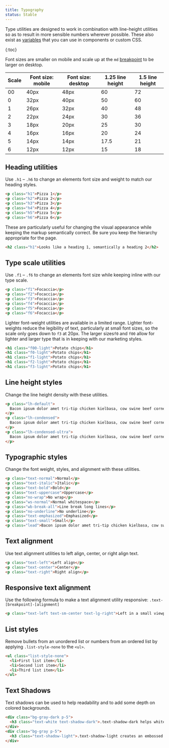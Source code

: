 ```yaml
---
title: Typography
status: Stable
---
```


Type utilities are designed to work in combination with line-height utilities so as to result in more sensible numbers wherever possible. These also exist as [variables](/styleguide/css/support/variables) that you can use in components or custom CSS.

{:toc}

Font sizes are smaller on mobile and scale up at the `md` [breakpoint](/styleguide/css/modules/grid#breakpoints) to be larger on desktop.

| Scale | Font size: mobile | Font size: desktop | 1.25 line height | 1.5 line height |
| --- | --- | --- | --- | --- |
| 00 | 40px | 48px | 60 | 72 |
| 0 | 32px | 40px | 50 | 60 |
| 1 | 26px | 32px | 40 | 48 |
| 2 | 22px | 24px | 30 | 36 |
| 3 | 18px | 20px | 25 | 30 |
| 4 | 16px | 16px | 20 | 24 |
| 5 | 14px | 14px | 17.5 | 21 |
| 6 | 12px | 12px | 15 | 18 |


## Heading utilities

Use `.h1` – `.h6` to change an elements font size and weight to match our heading styles.

```html
<p class="h1">Pizza 1</p>
<p class="h2">Pizza 2</p>
<p class="h3">Pizza 3</p>
<p class="h4">Pizza 4</p>
<p class="h5">Pizza 5</p>
<p class="h6">Pizza 6</p>
```

These are particularly useful for changing the visual appearance while keeping the markup semantically correct. Be sure you keep the hierarchy appropriate for the page.

```html
<h2 class="h1">Looks like a heading 1, semantically a heading 2</h2>
```

## Type scale utilities

Use `.f1` – `.f6` to change an elements font size while keeping inline with our type scale.

```html
<p class="f1">Focaccia</p>
<p class="f2">Focaccia</p>
<p class="f3">Focaccia</p>
<p class="f4">Focaccia</p>
<p class="f5">Focaccia</p>
<p class="f6">Focaccia</p>
```

Lighter font-weight utilities are available in a limited range. Lighter font-weights reduce the legibility of text, particularly at small font sizes, so the scale only goes down to `f3` at 20px. The larger sizes`f0` and `f00` allow for lighter and larger type that is in keeping with our marketing styles.

```html
<h1 class="f00-light">Potato chips</h1>
<h1 class="f0-light">Potato chips</h1>
<h1 class="f1-light">Potato chips</h1>
<h1 class="f2-light">Potato chips</h1>
<h1 class="f3-light">Potato chips</h1>
```

## Line height styles
Change the line height density with these utilities.

```html
<p class="lh-default">
  Bacon ipsum dolor amet tri-tip chicken kielbasa, cow swine beef corned beef ground round prosciutto hamburger porchetta sausage alcatra tail. Jowl chuck biltong flank meatball, beef short ribs. Jowl tenderloin ground round, short loin tri-tip ribeye picanha filet mignon pig chicken kielbasa t-bone fatback. Beef ribs meatball chicken corned beef salami.
</p>
<p class="lh-condensed">
  Bacon ipsum dolor amet tri-tip chicken kielbasa, cow swine beef corned beef ground round prosciutto hamburger porchetta sausage alcatra tail. Jowl chuck biltong flank meatball, beef short ribs. Jowl tenderloin ground round, short loin tri-tip ribeye picanha filet mignon pig chicken kielbasa t-bone fatback. Beef ribs meatball chicken corned beef salami.
</p>
<p class="lh-condensed-ultra">
  Bacon ipsum dolor amet tri-tip chicken kielbasa, cow swine beef corned beef ground round prosciutto hamburger porchetta sausage alcatra tail. Jowl chuck biltong flank meatball, beef short ribs. Jowl tenderloin ground round, short loin tri-tip ribeye picanha filet mignon pig chicken kielbasa t-bone fatback. Beef ribs meatball chicken corned beef salami.
</p>
```

## Typographic styles
Change the font weight, styles, and alignment with these utilities.

```html
<p class="text-normal">Normal</p>
<p class="text-italic">Italic</p>
<p class="text-bold">Bold</p>
<p class="text-uppercase">Uppercase</p>
<p class="no-wrap">No wrap</p>
<p class="ws-normal">Normal whitespace</p>
<p class="wb-break-all">Line break long lines</p>
<p class="no-underline">No underline</p>
<p class="text-emphasized">Emphasized</p>
<p class="text-small">Small</p>
<p class="lead">Bacon ipsum dolor amet tri-tip chicken kielbasa, cow swine beef corned beef ground round prosciutto hamburger porchetta sausage alcatra tail.</p>
```

## Text alignment

 Use text alignment utilities to left align, center, or right align text.

```html
<p class="text-left">Left align</p>
<p class="text-center">Center</p>
<p class="text-right">Right align</p>
```
## Responsive text alignment

Use the following formula to make a text alignment utility responsive: `.text-[breakpoint]-[alignment]`

```html
<p class="text-left text-sm-center text-lg-right">Left in a small viewport, centered in mid-sized viewports, and right aligned in larger viewports</p>
```

## List styles

Remove bullets from an unordered list or numbers from an ordered list by applying `.list-style-none` to the `<ul>`.

```html
<ul class="list-style-none">
  <li>First list item</li>
  <li>Second list item</li>
  <li>Third list item</li>
</ul>
```

## Text Shadows

Text shadows can be used to help readability and to add some depth on colored backgrounds.

```html
<div class="bg-gray-dark p-5">
  <h3 class="text-white text-shadow-dark">.text-shadow-dark helps white text stand out on dark or photographic backgrounds</h3>
</div>
<div class="bg-gray p-5">
  <h3 class="text-shadow-light">.text-shadow-light creates an embossed effect for dark text</h3>
</div>
```
